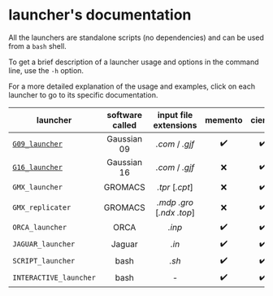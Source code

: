 # launcher's documentation

All the launchers are standalone scripts (no dependencies) and can be used from a `bash` shell.

To get a brief description of a launcher usage and options in the command line, use the `-h` option.

For a more detailed explanation of the usage and examples, click on each launcher to go to its specific documentation.

| launcher | software called | input file extensions | memento | cierzo | remarks |
| --- | :---: | :---: | :---: | :---: | --- |
| [`G09_launcher`](./GAUSSIAN_launcher.rst) | Gaussian 09 | *.com* / *.gjf* | :heavy_check_mark: | :heavy_check_mark: | |
| [`G16_launcher`](./GAUSSIAN_launcher.rst) | Gaussian 16 | *.com* / *.gjf* | :x: | :heavy_check_mark: | |
| `GMX_launcher` | GROMACS | *.tpr* [*.cpt*] | :x: | :heavy_check_mark: | |
| `GMX_replicater` | GROMACS | *.mdp* *.gro* [*.ndx* *.top*] | :x: | :heavy_check_mark: | |
| `ORCA_launcher` | ORCA | *.inp* | :heavy_check_mark: | :heavy_check_mark: | |
| `JAGUAR_launcher` | Jaguar | *.in* | :heavy_check_mark: | :heavy_check_mark: | |
| `SCRIPT_launcher` | bash | *.sh* | :heavy_check_mark: | :heavy_check_mark: | |
| `INTERACTIVE_launcher` | bash | *-* | :heavy_check_mark: | :heavy_check_mark: | |
